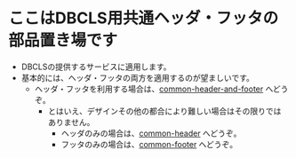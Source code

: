 # ここはDBCLS用共通ヘッダ・フッタの部品置き場です
- DBCLSの提供するサービスに適用します。
- 基本的には、ヘッダ・フッタの両方を適用するのが望ましいです。
  - ヘッダ・フッタを利用する場合は、[common\-header\-and\-footer](https://github.com/dbcls/website/tree/master/DBCLS-common-header-footer/common-header-and-footer) へどうぞ。
    - とはいえ、デザインその他の都合により難しい場合はその限りではありません。
      - ヘッダのみの場合は、[common\-header](https://github.com/dbcls/website/tree/master/DBCLS-common-header-footer/common-header) へどうぞ。
      - フッタのみの場合は、[common\-footer](https://github.com/dbcls/website/tree/master/DBCLS-common-header-footer/common-footer) へどうぞ。
